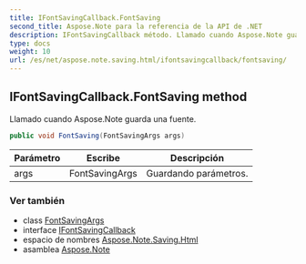 ```yaml
---
title: IFontSavingCallback.FontSaving
second_title: Aspose.Note para la referencia de la API de .NET
description: IFontSavingCallback método. Llamado cuando Aspose.Note guarda una fuente.
type: docs
weight: 10
url: /es/net/aspose.note.saving.html/ifontsavingcallback/fontsaving/
---
```

## IFontSavingCallback.FontSaving method

Llamado cuando Aspose.Note guarda una fuente.

```csharp
public void FontSaving(FontSavingArgs args)
```

| Parámetro | Escribe | Descripción |
| --- | --- | --- |
| args | FontSavingArgs | Guardando parámetros. |

### Ver también

* class [FontSavingArgs](../../fontsavingargs/)
* interface [IFontSavingCallback](../)
* espacio de nombres [Aspose.Note.Saving.Html](../../ifontsavingcallback/)
* asamblea [Aspose.Note](../../../)


